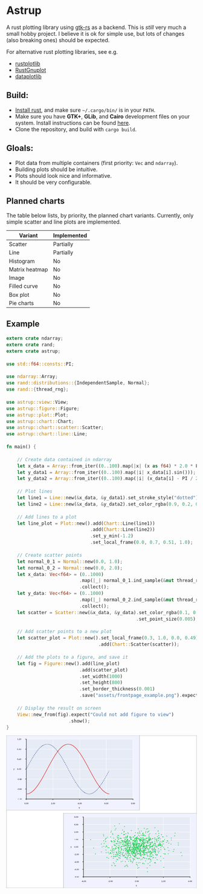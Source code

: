 # Astrup

A rust plotting library using [gtk-rs](https://github.com/gtk-rs/gtk) as a backend. This is *still*
very much a small hobby project. I believe it is ok for simple use, but lots of changes (also
breaking ones) should be expected.

For alternative rust plotting libraries, see e.g.

- [rustplotlib](https://github.com/ubnt-intrepid/rustplotlib)
- [RustGnuplot](https://github.com/SiegeLord/RustGnuplot)
- [dataplotlib](https://github.com/coder543/dataplotlib)


## Build:

- [Install rust](https://www.rust-lang.org/en-US/install.html), and make sure `~/.cargo/bin/` is in
  your `PATH`.
- Make sure you have **GTK+**, **GLib**, and **Cairo** development files on your system.
  Install instructions can be found [here](http://gtk-rs.org/docs/requirements.html).
- Clone the repository, and build with `cargo build`.

## Gloals:
- Plot data from multiple containers (first priority: `Vec` and `ndarray`).
- Building plots should be intuitive.
- Plots should look nice and informative.
- It should be very configurable.

## Planned charts

The table below lists, by priority, the planned chart variants. Currently, only simple scatter and
line plots are implemented.

| Variant        | Implemented |
| -------------- | ----------- |
| Scatter        | Partially   |
| Line           | Partially   |
| Histogram      | No          |
| Matrix heatmap | No          |
| Image          | No          |
| Filled curve   | No          |
| Box plot       | No          |
| Pie charts     | No          |

## Example

```rust
extern crate ndarray;
extern crate rand;
extern crate astrup;

use std::f64::consts::PI;

use ndarray::Array;
use rand::distributions::{IndependentSample, Normal};
use rand::{thread_rng};

use astrup::view::View;
use astrup::figure::Figure;
use astrup::plot::Plot;
use astrup::chart::Chart;
use astrup::chart::scatter::Scatter;
use astrup::chart::line::Line;

fn main() {

    // Create data contained in ndarray
    let x_data = Array::from_iter((0..100).map(|x| (x as f64) * 2.0 * PI / 100.0));
    let y_data1 = Array::from_iter((0..100).map(|i| x_data[i].sin()));
    let y_data2 = Array::from_iter((0..100).map(|i| (x_data[i] - PI / 2.0).sin()));

    // Plot lines
    let line1 = Line::new(&x_data, &y_data1).set_stroke_style("dotted");
    let line2 = Line::new(&x_data, &y_data2).set_color_rgba(0.9, 0.2, 0.2, 0.9);

    // Add lines to a plot
    let line_plot = Plot::new().add(Chart::Line(line1))
                               .add(Chart::Line(line2))
                               .set_y_min(-1.2)
                               .set_local_frame(0.0, 0.7, 0.51, 1.0);

    // Create scatter points
    let normal_0_1 = Normal::new(0.0, 1.0);
    let normal_0_2 = Normal::new(0.0, 2.0);
    let x_data: Vec<f64> = (0..1000)
                           .map(|_| normal_0_1.ind_sample(&mut thread_rng()))
                           .collect();
    let y_data: Vec<f64> = (0..1000)
                           .map(|_| normal_0_2.ind_sample(&mut thread_rng()))
                           .collect();
    let scatter = Scatter::new(&x_data, &y_data).set_color_rgba(0.1, 0.8, 0.3, 0.9)
                                                .set_point_size(0.005);

    // Add scatter points to a new plot
    let scatter_plot = Plot::new().set_local_frame(0.3, 1.0, 0.0, 0.49)
                                  .add(Chart::Scatter(scatter));

    // Add the plots to a figure, and save it
    let fig = Figure::new().add(line_plot)
                           .add(scatter_plot)
                           .set_width(1000)
                           .set_height(800)
                           .set_border_thickness(0.001)
                           .save("assets/frontpage_example.png").expect("Could not save frontpage_example.png");

    // Display the result on screen
    View::new_from(fig).expect("Could not add figure to view")
                       .show();
}
```

![Plot](assets/frontpage_example.png)
